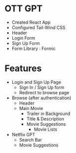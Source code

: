 
# OTT GPT
- Created React App
- Configured Tail-Wind CSS
- Header
- Login Form
- Sign Up Form
- Form Library : Formic 


# Features
- Login and Sign Up Page
    - Sign In / Sign Up form
    - Redirect to browse page
- Browse (after authentication)
    - Header
    - Main Movie
        - Trailer in Background
        - Title & Description
        - Movie Suggestions
            - Movie Lists 
- Netflix GPT
    - Search Bar
    - Movie Suggestions
